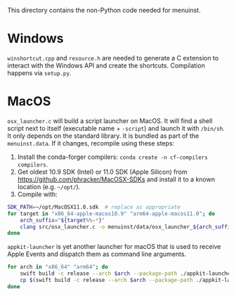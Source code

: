 This directory contains the non-Python code needed for menuinst.

# Windows

`winshortcut.cpp` and `resource.h` are needed to generate a C extension to interact with the Windows API and create the shortcuts.
Compilation happens via `setup.py`.

# MacOS

`osx_launcher.c` will build a script launcher on MacOS.
It will find a shell script next to itself (executable name + `-script`) and launch it with `/bin/sh`.
It only depends on the standard library. It is bundled as part of the `menuinst.data`.
If it changes, recompile using these steps:

1. Install the conda-forger compilers: `conda create -n cf-compilers compilers`.
2. Get oldest 10.9 SDK (Intel) or 11.0 SDK (Apple Silicon) from https://github.com/phracker/MacOSX-SDKs
   and install it to a known location (e.g. `~/opt/`).
3. Compile with:

```bash
SDK_PATH=~/opt/MacOSX11.0.sdk  # replace as appropriate
for target in "x86_64-apple-macos10.9" "arm64-apple-macos11.0"; do
    arch_suffix="${target%%-*}"
    clang src/osx_launcher.c -o menuinst/data/osx_launcher_${arch_suffix} -target $target -isysroot "$SDK_PATH"
done
```

`appkit-launcher` is yet another launcher for macOS that is used to receive
Apple Events and dispatch them as command line arguments.

```bash
for arch in "x86_64" "arm64"; do
    swift build -c release --arch $arch --package-path ./appkit-launcher
    cp $(swift build -c release --arch $arch --package-path ./appkit-launcher --show-bin-path)/appkit-launcher "../menuinst/data/appkit_launcher_$arch"
done
```
